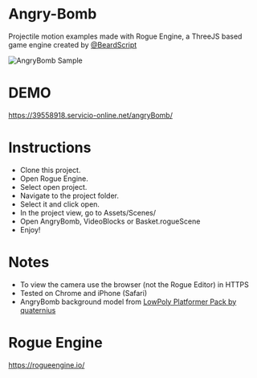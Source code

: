 # Angry-Bomb
Projectile motion examples made with Rogue Engine, a ThreeJS based game engine created by [@BeardScript](https://github.com/BeardScript)

![AngryBomb Sample](https://user-images.githubusercontent.com/3352700/149187364-a3280dfb-80d6-4184-9ae6-1e4f5d4ae175.gif)

# DEMO
https://39558918.servicio-online.net/angryBomb/

# Instructions
* Clone this project.
* Open Rogue Engine.
* Select open project.
* Navigate to the project folder.
* Select it and click open.
* In the project view, go to Assets/Scenes/
* Open AngryBomb, VideoBlocks or Basket.rogueScene
* Enjoy!

# Notes
* To view the camera use the browser (not the Rogue Editor) in HTTPS
* Tested on Chrome and iPhone (Safari)
* AngryBomb background model from <a href="https://quaternius.itch.io/platformer-pack">LowPoly Platformer Pack by quaternius</a>

# Rogue Engine
https://rogueengine.io/



